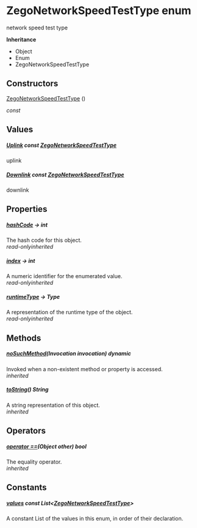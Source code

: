 


# ZegoNetworkSpeedTestType enum







<p>network speed test type</p>



**Inheritance**

- Object
- Enum
- ZegoNetworkSpeedTestType






## Constructors

[ZegoNetworkSpeedTestType](../zego_uikit_prebuilt_live_audio_room/ZegoNetworkSpeedTestType/ZegoNetworkSpeedTestType.md) ()

  _const_ 


## Values

##### [Uplink](../zego_uikit_prebuilt_live_audio_room/ZegoNetworkSpeedTestType.md) const [ZegoNetworkSpeedTestType](../zego_uikit_prebuilt_live_audio_room/ZegoNetworkSpeedTestType.md)



<p>uplink</p>  




##### [Downlink](../zego_uikit_prebuilt_live_audio_room/ZegoNetworkSpeedTestType.md) const [ZegoNetworkSpeedTestType](../zego_uikit_prebuilt_live_audio_room/ZegoNetworkSpeedTestType.md)



<p>downlink</p>  





## Properties

##### [hashCode](../zego_uikit_prebuilt_live_audio_room/ZegoNetworkSpeedTestType/hashCode.md) &#8594; int



The hash code for this object.  
_<span class="feature">read-only</span><span class="feature">inherited</span>_



##### [index](../zego_uikit_prebuilt_live_audio_room/ZegoNetworkSpeedTestType/index.md) &#8594; int



A numeric identifier for the enumerated value.  
_<span class="feature">read-only</span><span class="feature">inherited</span>_



##### [runtimeType](../zego_uikit_prebuilt_live_audio_room/ZegoNetworkSpeedTestType/runtimeType.md) &#8594; Type



A representation of the runtime type of the object.  
_<span class="feature">read-only</span><span class="feature">inherited</span>_





## Methods

##### [noSuchMethod](../zego_uikit_prebuilt_live_audio_room/ZegoNetworkSpeedTestType/noSuchMethod.md)(Invocation invocation) dynamic



Invoked when a non-existent method or property is accessed.  
_<span class="feature">inherited</span>_



##### [toString](../zego_uikit_prebuilt_live_audio_room/ZegoNetworkSpeedTestType/toString.md)() String



A string representation of this object.  
_<span class="feature">inherited</span>_





## Operators

##### [operator ==](../zego_uikit_prebuilt_live_audio_room/ZegoNetworkSpeedTestType/operator_equals.md)(Object other) bool



The equality operator.  
_<span class="feature">inherited</span>_










## Constants

##### [values](../zego_uikit_prebuilt_live_audio_room/ZegoNetworkSpeedTestType/values-constant.md) const List&lt;[ZegoNetworkSpeedTestType](../zego_uikit_prebuilt_live_audio_room/ZegoNetworkSpeedTestType.md)>



A constant List of the values in this enum, in order of their declaration.  









